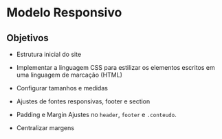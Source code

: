 # Modelo Responsivo


## Objetivos

* Estrutura inicial do site

* Implementar a linguagem CSS para estilizar os elementos escritos em uma linguagem de marcação (HTML)

* Configurar tamanhos e medidas

* Ajustes de fontes responsivas, footer e section

* Padding e Margin
Ajustes no `header`, `footer` e `.conteudo`.

* Centralizar margens